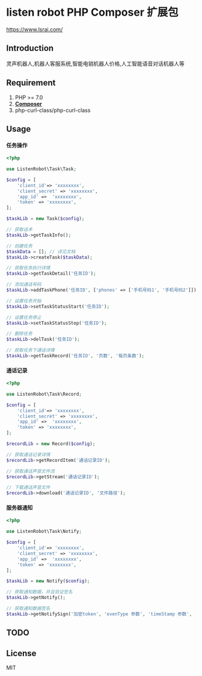 # listen robot PHP Composer 扩展包

https://www.lsrai.com/

## Introduction
灵声机器人,机器人客服系统,智能电销机器人价格,人工智能语音对话机器人等


## Requirement
1. PHP >= 7.0
2. **[Composer](https://getcomposer.org/)**
3. php-curl-class/php-curl-class



## Usage

#### 任务操作

```php
<?php

use ListenRobot\Task\Task;

$config = [
    'client_id'=> 'xxxxxxxx',
    'client_secret' => 'xxxxxxxx',
    'app_id' =>  'xxxxxxxx',
    'token' => 'xxxxxxxx',
];

$taskLib = new Task($config);

// 获取话术
$taskLib->getTaskInfo();

// 创建任务
$taskData = []; // 详见文档
$taskLib->createTask($taskData);

// 获取任务执行详情
$taskLib->getTaskDetail('任务ID');

// 添加通话号码
$taskLib->addTaskPhone('任务ID', ['phones' => ['手机号码1', '手机号码2']]);

// 设置任务开始
$taskLib->setTaskStatusStart('任务ID');

// 设置任务停止
$taskLib->setTaskStatusStop('任务ID');

// 删除任务
$taskLib->delTask('任务ID');

// 获取任务下通话详情
$taskLib->getTaskRecord('任务ID', '页数', '每页条数');


```

#### 通话记录

```php
<?php

use ListenRobot\Task\Record;

$config = [
    'client_id'=> 'xxxxxxxx',
    'client_secret' => 'xxxxxxxx',
    'app_id' =>  'xxxxxxxx',
    'token' => 'xxxxxxxx',
];

$recordLib = new Record($config);

// 获取通话记录详情
$recordLib->getRecordItem('通话记录ID');

// 获取通话声音文件流
$recordLib->getStream('通话记录ID');

// 下载通话声音文件
$recordLib->download('通话记录ID', '文件路径');
```



#### 服务器通知

```php
<?php

use ListenRobot\Task\Notify;

$config = [
    'client_id'=> 'xxxxxxxx',
    'client_secret' => 'xxxxxxxx',
    'app_id' =>  'xxxxxxxx',
    'token' => 'xxxxxxxx',
];

$taskLib = new Notify($config);

// 获取通知数据，并且验证签名
$taskLib->getNotify();

// 获取通知数据签名
$taskLib->getNotifySign('加密token', 'evenType 参数', 'timeStamp 参数', 'nonce 参数', 'eventData 参数');
```

## TODO


## License

MIT